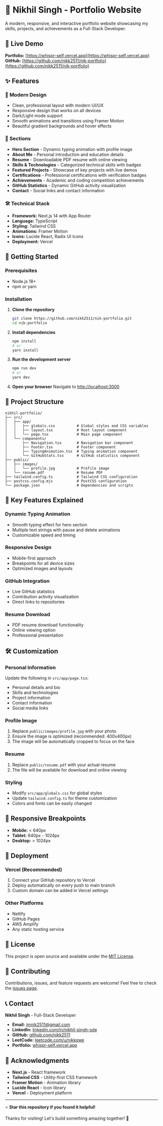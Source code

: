 # 🚀 Nikhil Singh - Portfolio Website

A modern, responsive, and interactive portfolio website showcasing my skills, projects, and achievements as a Full-Stack Developer.

## 🌟 Live Demo

**Portfolio:** [https://whispr-self.vercel.app](https://whispr-self.vercel.app)  
**GitHub:** [https://github.com/nikk2511/nik-portfolio](https://github.com/nikk2511/nik-portfolio)

## ✨ Features

### 🎨 **Modern Design**
- Clean, professional layout with modern UI/UX
- Responsive design that works on all devices
- Dark/Light mode support
- Smooth animations and transitions using Framer Motion
- Beautiful gradient backgrounds and hover effects

### 📱 **Sections**
- **Hero Section** - Dynamic typing animation with profile image
- **About Me** - Personal introduction and education details
- **Resume** - Downloadable PDF resume with online viewing
- **Skills & Technologies** - Categorized technical skills with badges
- **Featured Projects** - Showcase of key projects with live demos
- **Certifications** - Professional certifications with verification badges
- **Achievements** - Academic and coding competition achievements
- **GitHub Statistics** - Dynamic GitHub activity visualization
- **Contact** - Social links and contact information

### 🛠️ **Technical Stack**
- **Framework:** Next.js 14 with App Router
- **Language:** TypeScript
- **Styling:** Tailwind CSS
- **Animations:** Framer Motion
- **Icons:** Lucide React, Radix UI Icons
- **Deployment:** Vercel

## 🚀 Getting Started

### Prerequisites
- Node.js 18+ 
- npm or yarn

### Installation

1. **Clone the repository**
   ```bash
   git clone https://github.com/nikk2511/nik-portfolio.git
   cd nik-portfolio
   ```

2. **Install dependencies**
   ```bash
   npm install
   # or
   yarn install
   ```

3. **Run the development server**
   ```bash
   npm run dev
   # or
   yarn dev
   ```

4. **Open your browser**
   Navigate to [http://localhost:3000](http://localhost:3000)

## 📁 Project Structure

```
nikhil-portfolio/
├── src/
│   ├── app/
│   │   ├── globals.css          # Global styles and CSS variables
│   │   ├── layout.tsx           # Root layout component
│   │   └── page.tsx             # Main page component
│   └── components/
│       ├── Navigation.tsx       # Navigation bar component
│       ├── Footer.tsx           # Footer component
│       ├── TypingAnimation.tsx  # Typing animation component
│       └── GitHubStats.tsx      # GitHub statistics component
├── public/
│   ├── images/
│   │   └── profile.jpg          # Profile image
│   └── resume.pdf               # Resume PDF
├── tailwind.config.ts           # Tailwind CSS configuration
├── postcss.config.mjs           # PostCSS configuration
└── package.json                 # Dependencies and scripts
```

## 🎯 Key Features Explained

### **Dynamic Typing Animation**
- Smooth typing effect for hero section
- Multiple text strings with pause and delete animations
- Customizable speed and timing

### **Responsive Design**
- Mobile-first approach
- Breakpoints for all device sizes
- Optimized images and layouts

### **GitHub Integration**
- Live GitHub statistics
- Contribution activity visualization
- Direct links to repositories

### **Resume Download**
- PDF resume download functionality
- Online viewing option
- Professional presentation

## 🛠️ Customization

### **Personal Information**
Update the following in `src/app/page.tsx`:
- Personal details and bio
- Skills and technologies
- Project information
- Contact information
- Social media links

### **Profile Image**
1. Replace `public/images/profile.jpg` with your photo
2. Ensure the image is optimized (recommended: 400x400px)
3. The image will be automatically cropped to focus on the face

### **Resume**
1. Replace `public/resume.pdf` with your actual resume
2. The file will be available for download and online viewing

### **Styling**
- Modify `src/app/globals.css` for global styles
- Update `tailwind.config.ts` for theme customization
- Colors and fonts can be easily changed

## 📱 Responsive Breakpoints

- **Mobile:** < 640px
- **Tablet:** 640px - 1024px
- **Desktop:** > 1024px

## 🚀 Deployment

### **Vercel (Recommended)**
1. Connect your GitHub repository to Vercel
2. Deploy automatically on every push to main branch
3. Custom domain can be added in Vercel settings

### **Other Platforms**
- Netlify
- GitHub Pages
- AWS Amplify
- Any static hosting service

## 📄 License

This project is open source and available under the [MIT License](LICENSE).

## 🤝 Contributing

Contributions, issues, and feature requests are welcome! Feel free to check the [issues page](https://github.com/nikk2511/nik-portfolio/issues).

## 📞 Contact

**Nikhil Singh** - Full-Stack Developer

- **Email:** imnik2511@gmail.com
- **LinkedIn:** [linkedin.com/in/nikhil-singh-sde](https://www.linkedin.com/in/nikhil-singh-sde/)
- **GitHub:** [github.com/nikk2511](https://github.com/nikk2511)
- **LeetCode:** [leetcode.com/u/nikkqwe](https://leetcode.com/u/nikkqwe/)
- **Portfolio:** [whispr-self.vercel.app](https://whispr-self.vercel.app)

## 🙏 Acknowledgments

- **Next.js** - React framework
- **Tailwind CSS** - Utility-first CSS framework
- **Framer Motion** - Animation library
- **Lucide React** - Icon library
- **Vercel** - Deployment platform

---

⭐ **Star this repository if you found it helpful!**

Thanks for visiting! Let's build something amazing together! 🚀